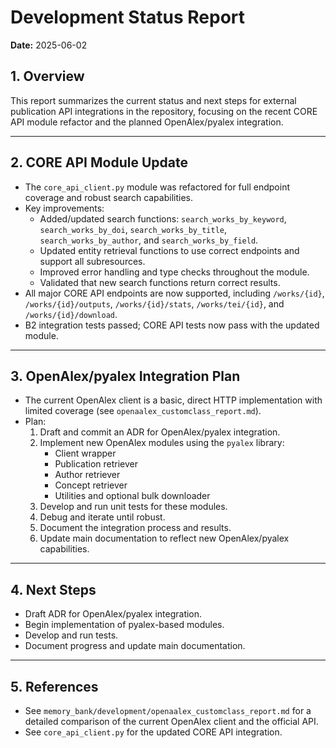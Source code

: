 # Development Status Report

**Date:** 2025-06-02

## 1. Overview

This report summarizes the current status and next steps for external publication API integrations in the repository, focusing on the recent CORE API module refactor and the planned OpenAlex/pyalex integration.

---

## 2. CORE API Module Update

- The `core_api_client.py` module was refactored for full endpoint coverage and robust search capabilities.
- Key improvements:
  - Added/updated search functions: `search_works_by_keyword`, `search_works_by_doi`, `search_works_by_title`, `search_works_by_author`, and `search_works_by_field`.
  - Updated entity retrieval functions to use correct endpoints and support all subresources.
  - Improved error handling and type checks throughout the module.
  - Validated that new search functions return correct results.
- All major CORE API endpoints are now supported, including `/works/{id}`, `/works/{id}/outputs`, `/works/{id}/stats`, `/works/tei/{id}`, and `/works/{id}/download`.
- B2 integration tests passed; CORE API tests now pass with the updated module.

---

## 3. OpenAlex/pyalex Integration Plan

- The current OpenAlex client is a basic, direct HTTP implementation with limited coverage (see `openaalex_customclass_report.md`).
- Plan:
  1. Draft and commit an ADR for OpenAlex/pyalex integration.
  2. Implement new OpenAlex modules using the `pyalex` library:
     - Client wrapper
     - Publication retriever
     - Author retriever
     - Concept retriever
     - Utilities and optional bulk downloader
  3. Develop and run unit tests for these modules.
  4. Debug and iterate until robust.
  5. Document the integration process and results.
  6. Update main documentation to reflect new OpenAlex/pyalex capabilities.

---

## 4. Next Steps

- Draft ADR for OpenAlex/pyalex integration.
- Begin implementation of pyalex-based modules.
- Develop and run tests.
- Document progress and update main documentation.

---

## 5. References
- See `memory_bank/development/openaalex_customclass_report.md` for a detailed comparison of the current OpenAlex client and the official API.
- See `core_api_client.py` for the updated CORE API integration.
